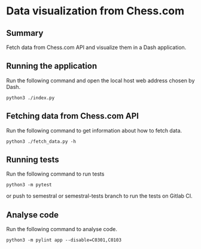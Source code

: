 # Data visualization from Chess.com

## Summary
Fetch data from Chess.com API and visualize them in a Dash application.

## Running the application

Run the following command and open the local host web address chosen by Dash.

``python3 ./index.py``

## Fetching data from Chess.com API

Run the following command to get information about how to fetch data.

``python3 ./fetch_data.py -h``

## Running tests

Run the following command to run tests

``python3 -m pytest``

or push to semestral or semestral-tests branch to run the tests on Gitlab CI.

## Analyse code

Run the following command to analyse code.

``python3 -m pylint app --disable=C0301,C0103``